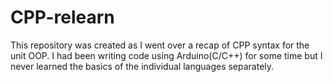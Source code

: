 # CPP-relearn
This repository was created as I went over a recap of CPP syntax for the unit OOP. I had been writing code using Arduino(C/C++) for some time but I never learned the basics of the individual languages separately.
